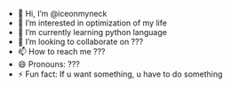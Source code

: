 - 👋 Hi, I’m @iceonmyneck
- 👀 I’m interested in optimization of my life
- 🌱 I’m currently learning python language
- 💞️ I’m looking to collaborate on ???
- 📫 How to reach me ???
- 😄 Pronouns: ???
- ⚡ Fun fact: If u want something, u have to do something

<!---
iceonmyneck/iceonmyneck is a ✨ special ✨ repository because its `README.md` (this file) appears on your GitHub profile.
You can click the Preview link to take a look at your changes.
--->
